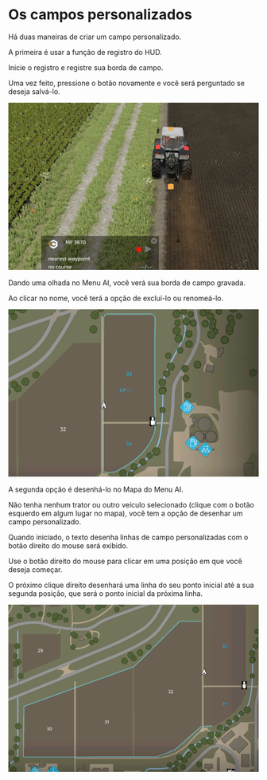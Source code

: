 # Os campos personalizados

  
  
Há duas maneiras de criar um campo personalizado.  
  
A primeira é usar a função de registro do HUD.  
  
Inicie o registro e registre sua borda de campo.  
  
Uma vez feito, pressione o botão novamente e você será perguntado se deseja salvá-lo.  
  


![Image](../assets/images/recordcustomhelp_0_0_765_510.png)

  
  
Dando uma olhada no Menu AI, você verá sua borda de campo gravada.  
  
Ao clicar no nome, você terá a opção de excluí-lo ou renomeá-lo.  
  


![Image](../assets/images/donecustomhelp_0_0_765_510.png)

  
  
A segunda opção é desenhá-lo no Mapa do Menu AI.  
  
Não tenha nenhum trator ou outro veículo selecionado (clique com o botão esquerdo em algum lugar no mapa), você tem a opção de desenhar um campo personalizado.  
  
Quando iniciado, o texto desenha linhas de campo personalizadas com o botão direito do mouse será exibido.  
  
Use o botão direito do mouse para clicar em uma posição em que você deseja começar.  
  
O próximo clique direito desenhará uma linha do seu ponto inicial até a sua segunda posição, que será o ponto inicial da próxima linha.  
  


![Image](../assets/images/drawcustomhelp_0_0_765_510.png)

